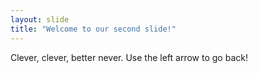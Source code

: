 ```yaml
---
layout: slide
title: "Welcome to our second slide!"
---
```

Clever, clever, better never.
Use the left arrow to go back!
